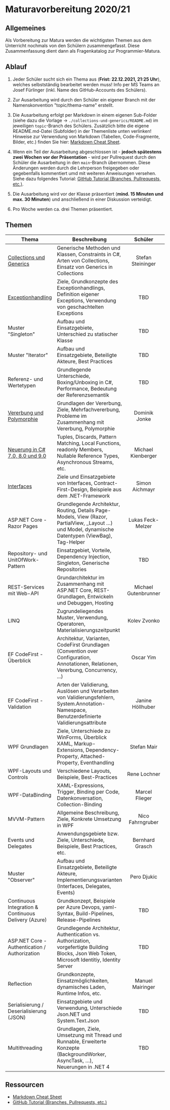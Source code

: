 # Maturavorbereitung 2020/21

## Allgemeines

Als Vorbereitung zur Matura werden die wichtigsten Themen aus dem Unterricht nochmals von den Schülern zusammengefasst. Diese Zusammenfassung dient dann als Fragenkatalog zur Programmier-Matura.

## Ablauf

1. Jeder Schüler sucht sich ein Thema aus (**Frist: 22.12.2021, 21:25 Uhr**), welches selbstständig bearbeitet werden muss! Info per MS Teams an Josef Fürlinger (inkl. Name des GitHub-Accounts des Schülers).

2. Zur Ausarbeitung wird durch den Schüler ein eigener Branch mit der Namenskonvention "topic/thema-name" erstellt.

3. Die Ausarbeitung erfolgt per Markdown in einem eigenen Sub-Folder (siehe dazu die Vorlage -> `./collections-und-generics/README.md`) im jeweiligen `topic`-Branch des Schülers. Zusätzlich bitte die eigene README.md-Datei (Subfolder) in der Themenliste unten verlinken!
   Hinweise zur Verwendung von Markdown (Tabellen, Code-Fragmente, Bilder, etc.) finden Sie hier: [Markdown Cheat Sheet](https://github.com/adam-p/markdown-here/wiki/Markdown-Cheatsheet).

4. Wenn ein Teil der Ausarbeitung abgeschlossen ist - **jedoch spätestens zwei Wochen vor der Präsentation** - wird per Pullrequest durch den Schüler die Ausarbeitung in den `main`-Branch übernommen. Diese Änderungen werden durch die Lehrperson freigegeben oder gegebenfalls kommentiert umd mit weiteren Anweisungen versehen. Siehe dazu folgendes Tutorial: [GitHub Tutorial (Branches, Pullrequests, etc.)](https://guides.github.com/activities/hello-world).

5. Die Ausarbeitung wird vor der Klasse präsentiert (**mind. 15 Minuten und max. 30 Minuten**) und anschließend in einer Diskussion verteidigt.

6. Pro Woche werden ca. drei Themen präsentiert.

## Themen

| Thema                                                            | Beschreibung                                                                                                                                        |       Schüler        |   Datum    |
|------------------------------------------------------------------|-----------------------------------------------------------------------------------------------------------------------------------------------------|:--------------------:|:----------:|
| [Collections und Generics](collections-und-generics/README.md)   | Generische Methoden und Klassen, Constraints in C#, Arten von Collections, Einsatz von Generics in Collections                                      |  Stefan Steininger   | 19.01.2021 |
| [Exceptionhandling](exceptionhandling/README.md)                 | Ziele, Grundkonzepte des Exceptionhandlings, Definition eigener Exceptions, Verwendung von geschachtelten Exceptions                                |         TBD          | 19.01.2021 |
| Muster "Singleton"                                               | Aufbau und Einsatzgebiete, Unterschied zu statischer Klasse                                                                                         |         TBD          | 19.01.2021 |
| Muster "Iterator"                                                | Aufbau und Einsatzgebiete, Beteiligte Akteure, Best Practices                                                                                       |         TBD          | 26.01.2021 |
| Referenz- und Wertetypen                                         | Grundlegende Unterschiede, Boxing/Unboxing in C#, Performance, Bedeutung der Referenzsemantik                                                       |         TBD          | 26.01.2021 |
| [Vererbung und Polymorphie](vererbung_und_polymorphie/README.md) | Grundlagen der Vererbung, Ziele, Mehrfachvererbung, Probleme im Zusammenhang mit Vererbung, Polymorphie                                             |    Dominik Jonke     | 26.01.2021 |
| [Neuerung in C# 7.0, 8.0 und 9.0](neuerungInCS_7-9/README.md)    | Tuples, Discards, Pattern Matching, Local Functions, readonly Members, Nullable Reference Types, Asynchronous Streams, etc.                         |  Michael Kienberger  | 02.02.2021 |
| [Interfaces](Interfaces-Aichmayr/README.md)                      | Ziele und Einsatzgebiete von Interfaces, Contract-First-Design, Beispiele aus dem .NET-Framework                                                    |    Simon Aichmayr    | 02.02.2021 |
| ASP.NET Core - Razor Pages                                       | Grundlegende Architektur, Routing, Details Page-Models, View (Razor, PartialView, _Layout …) und Model, dynamische Datentypen (ViewBag), Tag-Helper |  Lukas Feck-Melzer   | 02.02.2021 |
| Repository- und UnitOfWork-Pattern                               | Einsatzgebiet, Vorteile, Dependency Injection, Singleton, Generische Repositories                                                                   |         TBD          | 09.02.2021 |
| REST-Services mit Web-API                                        | Grundarchitektur im Zusammenhang mit ASP.NET Core, REST-Grundlagen, Entwickeln und Debuggen, Hosting                                                | Michael Gutenbrunner | 09.02.2021 |
| LINQ                                                             | Zugrundeliegendes Muster, Verwendung, Operatoren, Materialisierungszeitpunkt                                                                        |     Kolev Zvonko     | 23.02.2021 |
| EF CodeFirst - Überblick                                         | Architektur, Varianten, CodeFirst Grundlagen (Convention over Configuration, Annotationen, Relationen, Vererbung,  Concurrency, ...)                |      Oscar Yim       | 23.02.2021 |
| EF CodeFirst - Validation                                        | Arten der Validierung, Auslösen und Verarbeiten von Validierungsfehlern, System.Annotation-Namespace, Benutzerdefinierte Validierungsattribute      |   Janine Höllhuber   | 23.02.2021 |
| WPF Grundlagen                                                   | Ziele, Unterschiede zu WinForms, Überblick XAML, Markup-Extensions, Dependency-Property, Attached-Property, Eventhandling                           |     Stefan Mair      | 02.03.2021 |
| WPF-Layouts und Controls                                         | Verschiedene Layouts, Beispiele, Best-Practices                                                                                                     |     Rene Lochner     | 02.03.2021 |
| WPF-DataBinding                                                  | XAML-Expressions, Trigger, Binding per Code, Datenkonversation, Collection-Binding                                                                  |    Marcel Flieger    | 02.03.2021 |
| MVVM-Pattern                                                     | Allgemeine Beschreibung, Ziele, Konkrete Umsetzung in WPF                                                                                           |   Nico Fahrngruber   | 02.03.2021 |
| Events und Delegates                                             | Anwendungsgebiete bzw. Ziele, Unterschiede, Beispiele, Best Practices, etc.                                                                         |   Bernhard Grasch    | 09.03.2021 |
| Muster "Observer"                                                | Aufbau und Einsatzgebiete, Beteiligte Akteure, Implementierungsvarianten (Interfaces, Delegates, Events)                                            |     Pero Djukic      | 09.03.2021 |
| Continuous Integration & Continuous Delivery (Azure)             | Grundkonzept, Beispiele per Azure Devops, yaml-Syntax, Build-Pipelines, Release-Pipelines                                                           |         TBD          | 09.03.2021 |
| ASP.NET Core - Authentication / Authorization                    | Grundlegende Architektur, Authentication vs. Authorization, vorgefertigte Building Blocks, Json Web Token, Microsoft Identitiy, Identity Server     |         TBD          | 09.03.2021 |
| Reflection                                                       | Grundkonzepte, Einsatzmöglichkeiten, dynamisches Laden, Runtime Infos, etc.                                                                         |   Manuel Mairinger   | 16.03.2021 |
| Serialisierung / Deserialisierung (JSON)                         | Einsatzgebiete und Verwendung, Unterschiede Json.NET und System.Text.Json                                                                           |         TBD          | 16.03.2021 |
| Multithreading                                                   | Grundlagen, Ziele, Umsetzung mit Thread und Runnable, Erweiterte Konzepte (BackgroundWorker, AsyncTask, …), Neuerungen in .NET 4                    |         TBD          | 23.03.2021 |

## Ressourcen

* [Markdown Cheat Sheet](https://github.com/adam-p/markdown-here/wiki/Markdown-Cheatsheet)
* [GitHub Tutorial (Branches, Pullrequests, etc.)](https://guides.github.com/activities/hello-world)
